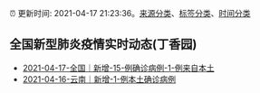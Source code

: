 :alarm_clock: 更新时间: 2021-04-17 21:23:36。[来源分类](../README.md)、[标签分类](../TAGS.md)、[时间分类](../TIMELINE.md)

## 全国新型肺炎疫情实时动态(丁香园)




- [2021-04-17-全国｜新增-15-例确诊病例-1-例来自本土](http://app.cctv.com/special/cportal/detail/arti/index.html?id=ArtismxA6y42XgxowjxeMD8e210417&isfromapp=1) 
- [2021-04-16-云南｜新增-1-例本土确诊病例](http://app.cctv.com/special/cportal/detail/arti/index.html?id=ArtikPsvWuvXpEKBp9HORIVb210417&isfromapp=1) 